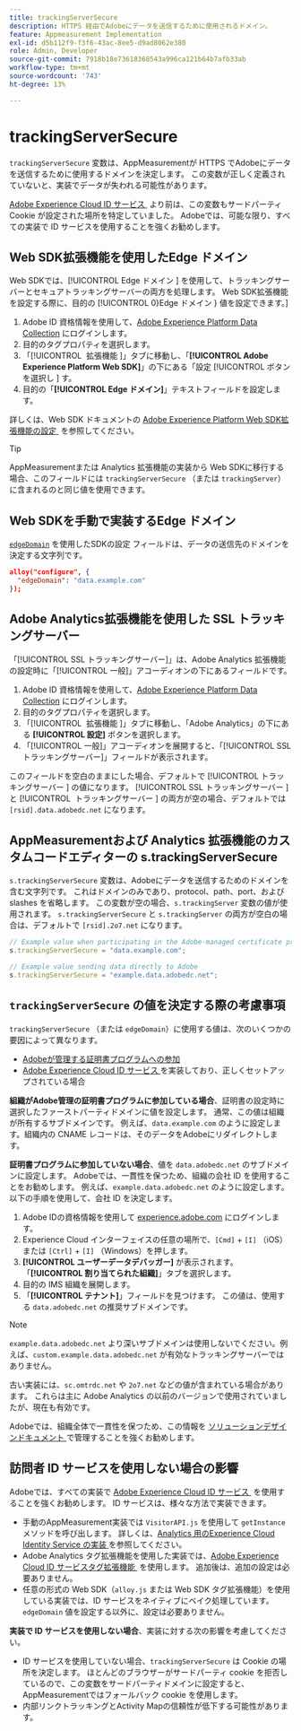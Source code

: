 ```yaml
---
title: trackingServerSecure
description: HTTPS 経由でAdobeにデータを送信するために使用されるドメイン。
feature: Appmeasurement Implementation
exl-id: d5b112f9-f3f6-43ac-8ee5-d9ad8062e380
role: Admin, Developer
source-git-commit: 7918b18e73618368543a996ca121b64b7afb33ab
workflow-type: tm+mt
source-wordcount: '743'
ht-degree: 13%

---
```


# trackingServerSecure

`trackingServerSecure` 変数は、AppMeasurementが HTTPS でAdobeにデータを送信するために使用するドメインを決定します。 この変数が正しく定義されていないと、実装でデータが失われる可能性があります。

[Adobe Experience Cloud ID サービス &#x200B;](https://experienceleague.adobe.com/en/docs/id-service/using/home) より前は、この変数もサードパーティ Cookie が設定された場所を特定していました。 Adobeでは、可能な限り、すべての実装で ID サービスを使用することを強くお勧めします。

## Web SDK拡張機能を使用したEdge ドメイン

Web SDKでは、[!UICONTROL Edge ドメイン &#x200B;] を使用して、トラッキングサーバーとセキュアトラッキングサーバーの両方を処理します。 Web SDK拡張機能を設定する際に、目的の [!UICONTROL 0&rbrace;Edge ドメイン &rbrace; 値を設定できます。]

1. Adobe ID 資格情報を使用して、[Adobe Experience Platform Data Collection](https://experience.adobe.com/data-collection) にログインします。
1. 目的のタグプロパティを選択します。
1. 「[!UICONTROL &#x200B; 拡張機能 &#x200B;]」タブに移動し、「**[!UICONTROL Adobe Experience Platform Web SDK]**」の下にある「設定 [!UICONTROL &#x200B; ボタンを選択し &#x200B;] す。
1. 目的の「**[!UICONTROL Edge ドメイン]**」テキストフィールドを設定します。

詳しくは、Web SDK ドキュメントの [Adobe Experience Platform Web SDK拡張機能の設定 &#x200B;](https://experienceleague.adobe.com/docs/experience-platform/edge/extension/web-sdk-extension-configuration.html?lang=ja) を参照してください。

>[!TIP]
>
>AppMeasurementまたは Analytics 拡張機能の実装から Web SDKに移行する場合、このフィールドには `trackingServerSecure` （または `trackingServer`）に含まれるのと同じ値を使用できます。

## Web SDKを手動で実装するEdge ドメイン

[`edgeDomain`](https://experienceleague.adobe.com/en/docs/experience-platform/web-sdk/commands/configure/edgedomain) を使用したSDKの設定 フィールドは、データの送信先のドメインを決定する文字列です。

```json
alloy("configure", {
  "edgeDomain": "data.example.com"
});
```

## Adobe Analytics拡張機能を使用した SSL トラッキングサーバー

「[!UICONTROL SSL トラッキングサーバー]」は、Adobe Analytics 拡張機能の設定時に「[!UICONTROL 一般]」アコーディオンの下にあるフィールドです。

1. Adobe ID 資格情報を使用して、[Adobe Experience Platform Data Collection](https://experience.adobe.com/data-collection) にログインします。
1. 目的のタグプロパティを選択します。
1. 「[!UICONTROL &#x200B; 拡張機能 &#x200B;]」タブに移動し、「Adobe Analytics」の下にある **[!UICONTROL 設定]** ボタンを選択します。
1. 「[!UICONTROL 一般]」アコーディオンを展開すると、「[!UICONTROL SSL トラッキングサーバー]」フィールドが表示されます。

このフィールドを空白のままにした場合、デフォルトで [!UICONTROL &#x200B; トラッキングサーバー &#x200B;] の値になります。 [!UICONTROL SSL トラッキングサーバー &#x200B;] と [!UICONTROL &#x200B; トラッキングサーバー &#x200B;] の両方が空の場合、デフォルトでは `[rsid].data.adobedc.net` になります。

## AppMeasurementおよび Analytics 拡張機能のカスタムコードエディターの s.trackingServerSecure

`s.trackingServerSecure` 変数は、Adobeにデータを送信するためのドメインを含む文字列です。 これはドメインのみであり、protocol、path、port、および slashes を省略します。 この変数が空の場合、`s.trackingServer` 変数の値が使用されます。 `s.trackingServerSecure` と `s.trackingServer` の両方が空白の場合は、デフォルトで `[rsid].2o7.net` になります。

```js
// Example value when participating in the Adobe-managed certificate program
s.trackingServerSecure = "data.example.com";

// Example value sending data directly to Adobe
s.trackingServerSecure = "example.data.adobedc.net";
```

## `trackingServerSecure` の値を決定する際の考慮事項

`trackingServerSecure` （または `edgeDomain`）に使用する値は、次のいくつかの要因によって異なります。

* [Adobeが管理する証明書プログラムへの参加 &#x200B;](https://experienceleague.adobe.com/en/docs/core-services/interface/data-collection/adobe-managed-cert)
* [Adobe Experience Cloud ID サービス &#x200B;](https://experienceleague.adobe.com/en/docs/id-service/using/home) を実装しており、正しくセットアップされている場合

**組織がAdobe管理の証明書プログラムに参加している場合**、証明書の設定時に選択したファーストパーティドメインに値を設定します。 通常、この値は組織が所有するサブドメインです。 例えば、`data.example.com` のように設定します。組織内の CNAME レコードは、そのデータをAdobeにリダイレクトします。

**証明書プログラムに参加していない場合**、値を `data.adobedc.net` のサブドメインに設定します。 Adobeでは、一貫性を保つため、組織の会社 ID を使用することをお勧めします。 例えば、`example.data.adobedc.net` のように設定します。以下の手順を使用して、会社 ID を決定します。

1. Adobe IDの資格情報を使用して [experience.adobe.com](https://experience.adobe.com) にログインします。
1. Experience Cloud インターフェイスの任意の場所で、`[Cmd]` + `[I]` （iOS）または `[Ctrl]` + `[I]` （Windows）を押します。
1. **[!UICONTROL ユーザーデータデバッガー]** が表示されます。 「**[!UICONTROL 割り当てられた組織]**」タブを選択します。
1. 目的の IMS 組織を展開します。
1. 「**[!UICONTROL テナント]**」フィールドを見つけます。 この値は、使用する `data.adobedc.net` の推奨サブドメインです。

>[!NOTE]
>
> `example.data.adobedc.net` より深いサブドメインは使用しないでください。例えば、`custom.example.data.adobedc.net` が有効なトラッキングサーバーではありません。

古い実装には、`sc.omtrdc.net` や `2o7.net` などの値が含まれている場合があります。 これらは主に Adobe Analytics の以前のバージョンで使用されていましたが、現在も有効です。

Adobeでは、組織全体で一貫性を保つため、この情報を [&#x200B; ソリューションデザインドキュメント &#x200B;](../../prepare/solution-design.md) で管理することを強くお勧めします。

## 訪問者 ID サービスを使用しない場合の影響

Adobeでは、すべての実装で [Adobe Experience Cloud ID サービス &#x200B;](https://experienceleague.adobe.com/en/docs/id-service/using/home) を使用することを強くお勧めします。 ID サービスは、様々な方法で実装できます。

* 手動のAppMeasurement実装では `VisitorAPI.js` を使用して `getInstance` メソッドを呼び出します。 詳しくは、[Analytics 用のExperience Cloud Identity Service の実装 &#x200B;](https://experienceleague.adobe.com/en/docs/id-service/using/implementation/setup-analytics) を参照してください。
* Adobe Analytics タグ拡張機能を使用した実装では、[Adobe Experience Cloud ID サービスタグ拡張機能 &#x200B;](https://experienceleague.adobe.com/en/docs/experience-platform/tags/extensions/client/id-service/overview) を使用します。 追加後は、追加の設定は必要ありません。
* 任意の形式の Web SDK（`alloy.js` または Web SDK タグ拡張機能）を使用している実装では、ID サービスをネイティブにベイク処理しています。 `edgeDomain` 値を設定する以外に、設定は必要ありません。

**実装で ID サービスを使用しない場合**、実装に対する次の影響を考慮してください。

* ID サービスを使用していない場合、`trackingServerSecure` は Cookie の場所を決定します。 ほとんどのブラウザーがサードパーティ cookie を拒否しているので、この変数をサードパーティドメインに設定すると、AppMeasurementではフォールバック cookie を使用します。
* 内部リンクトラッキングとActivity Mapの信頼性が低下する可能性があります。
